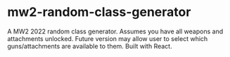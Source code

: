 # mw2-random-class-generator
A MW2 2022 random class generator. Assumes you have all weapons and attachments unlocked. Future version may allow user to select which guns/attachments are available to them. Built with React.
